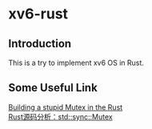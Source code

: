 # xv6-rust
## Introduction
This is a try to implement xv6 OS in Rust.

## Some Useful Link
[Building a stupid Mutex in the Rust](https://medium.com/@Mnwa/building-a-stupid-mutex-in-the-rust-d55886538889)  
[Rust源码分析：std::sync::Mutex](https://zhuanlan.zhihu.com/p/50006335)